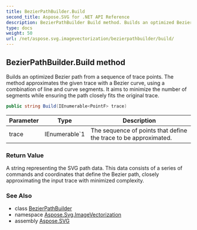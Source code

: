 ```yaml
---
title: BezierPathBuilder.Build
second_title: Aspose.SVG for .NET API Reference
description: BezierPathBuilder Build method. Builds an optimized Bezier path from a sequence of trace points. The method approximates the given trace with a Bezier curve using a combination of line and curve segments. It aims to minimize the number of segments while ensuring the path closely fits the original trace
type: docs
weight: 50
url: /net/aspose.svg.imagevectorization/bezierpathbuilder/build/
---
```

## BezierPathBuilder.Build method

Builds an optimized Bezier path from a sequence of trace points. The method approximates the given trace with a Bezier curve, using a combination of line and curve segments. It aims to minimize the number of segments while ensuring the path closely fits the original trace.

```csharp
public string Build(IEnumerable<PointF> trace)
```

| Parameter | Type | Description |
| --- | --- | --- |
| trace | IEnumerable`1 | The sequence of points that define the trace to be approximated. |

### Return Value

A string representing the SVG path data. This data consists of a series of commands and coordinates that define the Bezier path, closely approximating the input trace with minimized complexity.

### See Also

* class [BezierPathBuilder](../)
* namespace [Aspose.Svg.ImageVectorization](../../../aspose.svg.imagevectorization/)
* assembly [Aspose.SVG](../../../)
